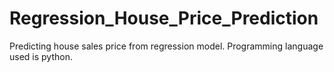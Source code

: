 # Regression_House_Price_Prediction
Predicting house sales price from regression model. Programming language used is python.
